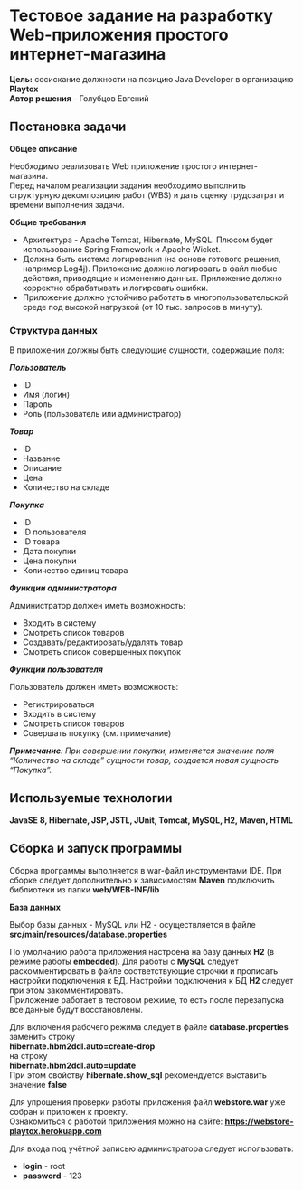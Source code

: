 # Тестовое задание на разработку Web-приложения простого интернет-магазина

**Цель:** сосискание должности на позицию Java Developer в организацию **Playtox**  
**Автор решения** - Голубцов Евгений     

## Постановка задачи
**Общее описание**

Необходимо реализовать Web приложение простого интернет-магазина.   
Перед началом реализации задания необходимо выполнить структурную декомпозицию работ (WBS) и дать оценку трудозатрат и времени выполнения задачи.   

**Общие требования**

- Архитектура - Apache Tomcat, Hibernate, MySQL. Плюсом будет использование Spring Framework и Apache Wicket.
- Должна быть система логирования (на основе готового решения, например Log4j). Приложение должно логировать в файл любые действия, приводящие к изменению данных. Приложение должно корректно обрабатывать и логировать ошибки.
- Приложение должно устойчиво работать в многопользовательской среде под высокой нагрузкой (от 10 тыс. запросов в минуту).

    
### Структура данных

В приложении должны быть следующие сущности, содержащие поля:   

_**Пользователь**_    
- ID  
- Имя (логин)   
- Пароль  
- Роль (пользователь или администратор)   

_**Товар**_    
- ID    
- Название  
- Описание  
- Цена  
- Количество на складе  

_**Покупка**_
- ID    
- ID пользователя   
- ID товара     
- Дата покупки  
- Цена покупки  
- Количество единиц товара  

_**Функции администратора**_

Администратор должен иметь возможность:     
- Входить в систему     
- Смотреть список товаров       
- Создавать/редактировать/удалять товар     
- Смотреть список совершенных покупок   


**_Функции пользователя_**

Пользователь должен иметь возможность:  
- Регистрироваться      
- Входить в систему     
- Смотреть список товаров   
- Совершать покупку (см. примечание)    

_**Примечание**: При совершении покупки, изменяется значение поля “Количество на складе” сущности товар, создается новая сущность “Покупка”._

## Используемые технологии
**JavaSE 8, Hibernate, JSP, JSTL, JUnit, Tomcat, MySQL, H2, Maven, HTML**  


## Сборка и запуск программы
Сборка программы выполняется в war-файл инструментами IDE.
При сборке следует дополнительно к зависимостям **Maven** подключить библиотеки из папки **web/WEB-INF/lib**
 
**База данных**     

Выбор базы данных - MySQL или H2 - осуществляется в файле **src/main/resources/database.properties**    

По умолчанию работа приложения настроена на базу данных **H2** (в режиме работы **embedded**).
Для работы с **MySQL** следует раскомментировать в файле соответствующие строчки и прописать настройки подключения к БД. Настройки подключения к БД **H2** следует при этом закомментировать.  
Приложение работает в тестовом режиме, то есть после перезапуска все данные будут восстановлены.

Для включения рабочего режима следует в файле **database.properties** заменить строку   
**hibernate.hbm2ddl.auto=create-drop**   
на строку      
**hibernate.hbm2ddl.auto=update**   
При этом свойству **hibernate.show_sql** рекомендуется выставить значение **false**     

Для упрощения проверки работы приложения файл **webstore.war** уже собран и приложен к проекту.     
Ознакомиться с работой приложения можно на сайте: **https://webstore-playtox.herokuapp.com**    

Для входа под учётной записью администратора следует использовать:  
- **login** - root    
- **password** - 123    
